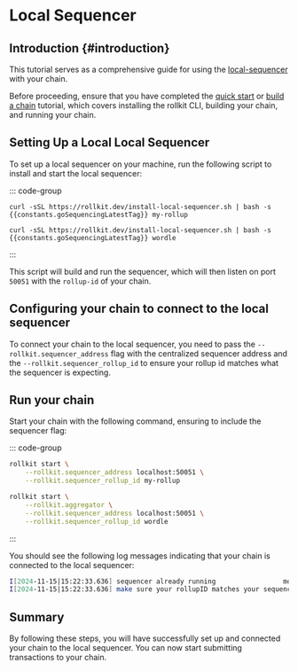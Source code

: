 # Local Sequencer

<!-- markdownlint-disable MD033 -->
<script setup>
import constants from '../../.vitepress/constants/constants.js'
</script>

## Introduction {#introduction}

This tutorial serves as a comprehensive guide for using the [local-sequencer](https://github.com/rollkit/go-sequencing) with your chain. 

Before proceeding, ensure that you have completed the [quick start](/tutorials/quick-start) or [build a chain](/tutorials/wordle) tutorial, which covers installing the rollkit CLI, building your chain, and running your chain.

## Setting Up a Local Local Sequencer

To set up a local sequencer on your machine, run the following script to install and start the local sequencer:

::: code-group

```bash-vue [Quick Start]
curl -sSL https://rollkit.dev/install-local-sequencer.sh | bash -s {{constants.goSequencingLatestTag}} my-rollup
```

```bash-vue [Build a Chain]
curl -sSL https://rollkit.dev/install-local-sequencer.sh | bash -s {{constants.goSequencingLatestTag}} wordle
```

:::

This script will build and run the sequencer, which will then listen on port `50051` with the `rollup-id` of your chain.

## Configuring your chain to connect to the local sequencer

To connect your chain to the local sequencer, you need to pass the `--rollkit.sequencer_address` flag with the centralized sequencer address and the `--rollkit.sequencer_rollup_id` to ensure your rollup id matches what the sequencer is expecting.

## Run your chain

Start your chain with the following command, ensuring to include the sequencer flag:

::: code-group

```sh [Quick Start]
rollkit start \
    --rollkit.sequencer_address localhost:50051 \
    --rollkit.sequencer_rollup_id my-rollup
```

```sh [Wordle Chain]
rollkit start \
    --rollkit.aggregator \
    --rollkit.sequencer_address localhost:50051 \
    --rollkit.sequencer_rollup_id wordle
```

:::

You should see the following log messages indicating that your chain is connected to the local sequencer:

```sh
I[2024-11-15|15:22:33.636] sequencer already running                 module=main address=localhost:50051
I[2024-11-15|15:22:33.636] make sure your rollupID matches your sequencer module=main rollupID=my-rollup
```

## Summary

By following these steps, you will have successfully set up and connected your chain to the local sequencer. You can now start submitting transactions to your chain.
